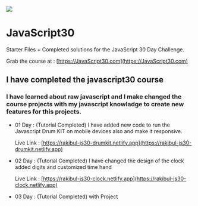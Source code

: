 ﻿![](https://javascript30.com/images/JS3-social-share.png)

# JavaScript30

Starter Files + Completed solutions for the JavaScript 30 Day Challenge.

Grab the course at : [https://JavaScript30.com](https://JavaScript30.com)

## I have completed the javascript30 course

### I have learned about raw javascript and I make changed the course projects with my javascript knowladge to create new features for this projects.

- 01 Day : (Tutorial Completed) I have added new code to run the Javascript Drum KIT on mobile devices also and make it responsive.

  Live Link : [https://rakibul-js30-drumkit.netlify.app](https://rakibul-js30-drumkit.netlify.app)

- 02 Day : (Tutorial Completed) I have changed the design of the clock added digits and customized time hand

  Live Link : [https://rakibul-js30-clock.netlify.app](https://rakibul-js30-clock.netlify.app)

- 03 Day : (Tutorial Completed) with Project
